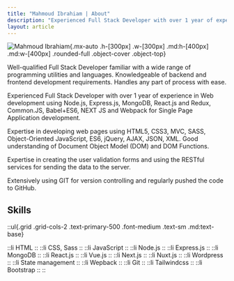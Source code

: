 ```yaml
---
title: "Mahmoud Ibrahiam | About"
description: "Experienced Full Stack Developer with over 1 year of experience in Web development using mern stack"
layout: article
---
```


![Mahmoud Ibrahiam](/mahmoud.jpg){.mx-auto .h-[300px] .w-[300px] .md:h-[400px] .md:w-[400px] .rounded-full .object-cover .object-top}

Well-qualified Full Stack Developer familiar with a wide range of programming utilities and languages. Knowledgeable of backend and frontend development requirements. Handles any part of process with ease.

Experienced Full Stack Developer with over 1 year of experience in Web development using Node.js, Express.js, MongoDB, React.js and Redux, Common.JS, Babel+ES6, NEXT JS and Webpack for Single Page Application development.

Expertise in developing web pages using HTML5, CSS3, MVC, SASS, Object-Oriented JavaScript, ES6, jQuery, AJAX, JSON, XML. Good understanding of Document Object Model (DOM) and DOM Functions.

Expertise in creating the user validation forms and using the RESTful services for sending the data to the server.

Extensively using GIT for version controlling and regularly pushed the code to GitHub.

## Skills

::ul{.grid .grid-cols-2 .text-primary-500 .font-medium .text-sm .md:text-base}

::li
HTML
::
::li
CSS, Sass
::
::li
JavaScript
::
::li
Node.js
::
::li
Express.js
::
::li
MongoDB
::
::li
React.js
::
::li
Vue.js
::
::li
Next.js
::
::li
Nuxt.js
::
::li
Wordpress
::
::li
State management
::
::li
Wepback
::
::li
Git
::
::li
Tailwindcss
::
::li
Bootstrap
::
::
